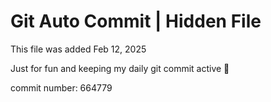 # Git Auto Commit | Hidden File

This file was added Feb 12, 2025

Just for fun and keeping my daily git commit active 🤪

commit number: 664779
